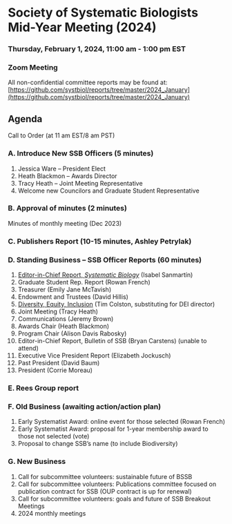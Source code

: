 # Society of Systematic Biologists Mid-Year Meeting (2024)

### Thursday, February 1, 2024, 11:00 am - 1:00 pm EST
### Zoom Meeting

All non-confidential committee reports may be found at: [https://github.com/systbiol/reports/tree/master/2024_January](https://github.com/systbiol/reports/tree/master/2024_January)

## Agenda

Call to Order (at 11 am EST/8 am PST)

### A. Introduce New SSB Officers (5 minutes)

1. Jessica Ware – President Elect
2. Heath Blackmon – Awards Director
3. Tracy Heath – Joint Meeting Representative
4. Welcome new Councilors and Graduate Student Representative

### B. Approval of minutes (2 minutes)

Minutes of monthly meeting (Dec 2023) 

### C. Publishers Report (10-15 minutes, Ashley Petrylak)

### D. Standing Business – SSB Officer Reports (60 minutes)

1. [Editor-in-Chief Report, _Systematic Biology_](https://github.com/systbiol/reports/blob/master/2024_January/EIC-January-2024-Letter.pdf) (Isabel Sanmartín)
2. Graduate Student Rep. Report (Rowan French)
3. Treasurer (Emily Jane McTavish)
4. Endowment and Trustees (David Hillis)
5. [Diversity, Equity, Inclusion](https://github.com/systbiol/reports/blob/master/2024_January/SSB%20DEI%20January%202024%20report.pdf) (Tim Colston, substituting for DEI director)
6. Joint Meeting (Tracy Heath)
7. Communications (Jeremy Brown)
8. Awards Chair (Heath Blackmon)
9. Program Chair (Alison Davis Rabosky)
10. Editor-in-Chief Report, Bulletin of SSB (Bryan Carstens) (unable to attend)
11. Executive Vice President Report (Elizabeth Jockusch)
12. Past President (David Baum)
13. President (Corrie Moreau)

### E. Rees Group report

### F. Old Business (awaiting action/action plan)

1. Early Systematist Award: online event for those selected (Rowan French)
2. Early Systematist Award: proposal for 1-year membership award to those not selected (vote)
3. Proposal to change SSB’s name (to include Biodiversity)

### G. New Business

1. Call for subcommittee volunteers: sustainable future of BSSB
2. Call for subcommittee volunteers: Publications committee focused on publication contract for SSB (OUP contract is up for renewal)
3. Call for subcommittee volunteers: goals and future of SSB Breakout Meetings
4. 2024 monthly meetings
